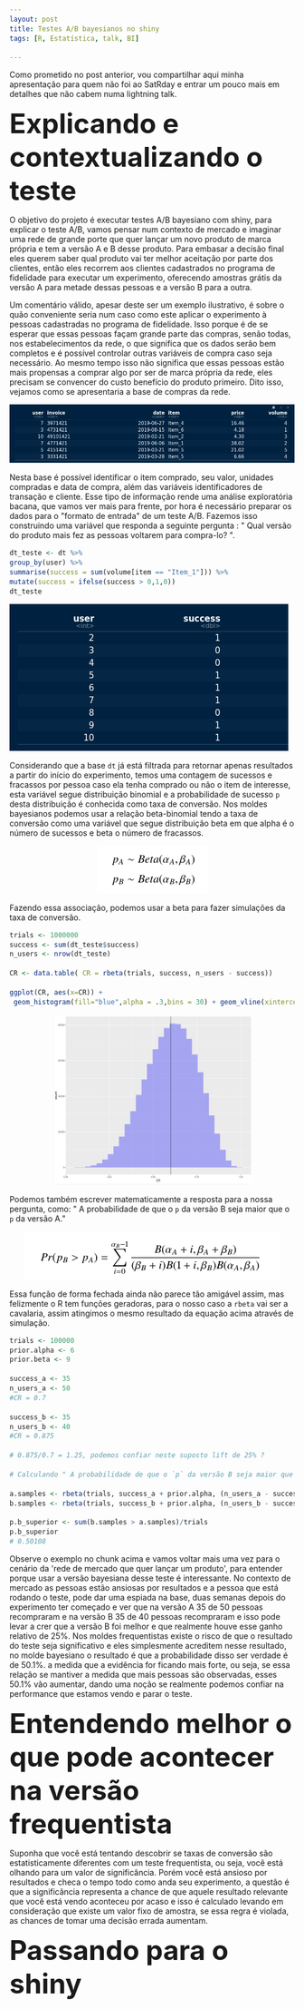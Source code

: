 ```yaml
---
layout: post
title: Testes A/B bayesianos no shiny
tags: [R, Estatística, talk, BI]

---
```



 Como prometido no post anterior, vou compartilhar aqui minha apresentação para quem não foi ao SatRday e entrar um pouco mais em detalhes que não cabem numa lightning talk. 
 
<b><font size="12">Explicando e contextualizando o teste</font></b>
 
 O objetivo do projeto é executar testes A/B bayesiano com shiny, para explicar o teste A/B,  vamos  pensar num contexto de mercado e imaginar uma rede de grande porte que quer lançar um novo produto de marca própria e tem a versão A e B desse produto. Para embasar a decisão final eles querem saber qual produto vai ter melhor aceitação por parte dos clientes, então eles recorrem aos clientes cadastrados no programa de fidelidade para executar um experimento, oferecendo amostras grátis da versão A para metade dessas pessoas e a versão B para a outra.

 
 Um comentário válido, apesar deste ser um exemplo ilustrativo, é sobre o quão conveniente seria num caso como este aplicar o experimento à pessoas cadastradas no programa de fidelidade. Isso porque é de se esperar que essas pessoas façam grande parte das compras, senão todas, nos estabelecimentos da rede, o que significa que os dados serão bem completos e é possível controlar outras variáveis de compra caso seja necessário. Ao mesmo tempo isso não significa que essas pessoas estão mais propensas a comprar algo por ser de marca própria da rede, eles precisam se convencer do custo benefício do produto primeiro. Dito isso, vejamos como se apresentaria a base de compras da rede.
 
 ![base_market](https://raw.githubusercontent.com/IanniMuliterno/iannimuliterno.github.io/master/img/base.png)
 
  Nesta base é possível identificar o item comprado, seu valor, unidades compradas e data de compra, além das variáveis identificadores de transação e cliente. Esse tipo de informação rende uma análise exploratória bacana, que vamos ver mais para frente, por hora é necessário preparar os dados para o "formato de entrada" de um teste A/B. Fazemos isso construindo uma variável que responda a seguinte pergunta : " Qual versão do produto mais fez as pessoas voltarem para compra-lo? ". 
  
  ```r
dt_teste <- dt %>% 
  group_by(user) %>%
  summarise(success = sum(volume[item == "Item_1"])) %>%
  mutate(success = ifelse(success > 0,1,0)) 
dt_teste
```

 ![binomial](https://raw.githubusercontent.com/IanniMuliterno/iannimuliterno.github.io/master/img/binomial2.png)

  Considerando que a base `dt` já está filtrada para retornar apenas resultados a partir do início do experimento, temos uma contagem de sucessos e fracassos por pessoa caso ela tenha comprado ou não o item de interesse, esta variável segue distribuição binomial e a probabilidade de sucesso `p` desta distribuição é conhecida como taxa de conversão. Nos moldes bayesianos podemos usar a relação beta-binomial tendo a taxa de conversão como uma variável que segue distribuição beta em que alpha é o número de sucessos e beta o número de fracassos.
  
  <p align="center">
   <img src="https://raw.githubusercontent.com/IanniMuliterno/iannimuliterno.github.io/master/img/P.png">
 </p>
 Fazendo essa associação, podemos usar a beta para fazer simulações da taxa de conversão. 
 
 ```r
 trials <- 1000000
success <- sum(dt_teste$success)
n_users <- nrow(dt_teste)

CR <- data.table( CR = rbeta(trials, success, n_users - success))

ggplot(CR, aes(x=CR)) + 
  geom_histogram(fill="blue",alpha = .3,bins = 30) + geom_vline(xintercept = mean(CR$CR))
 ```
 
  <p align="center">
   <img width="350" height="300" src="https://raw.githubusercontent.com/IanniMuliterno/iannimuliterno.github.io/master/img/hist_cr.png">
 </p>
 
 Podemos também escrever matematicamente a resposta para a nossa pergunta, como: " A probabilidade de que o `p` da versão B seja maior que o `p` da versão A."
 
  <p align="center">
   <img src="https://raw.githubusercontent.com/IanniMuliterno/iannimuliterno.github.io/master/img/question.png">
 </p>

 Essa função de forma fechada ainda não parece tão amigável assim, mas felizmente o R tem funções geradoras, para o nosso caso a `rbeta` vai ser a cavalaria, assim atingimos o mesmo resultado da equação acima através de simulação.
 
 ```r
 trials <- 100000
 prior.alpha <- 6
 prior.beta <- 9
 
 success_a <- 35
 n_users_a <- 50
 #CR = 0.7
 
 success_b <- 35
 n_users_b <- 40
 #CR = 0.875
 
 # 0.875/0.7 = 1.25, podemos confiar neste suposto lift de 25% ?
 
 # Calculando " A probabilidade de que o `p` da versão B seja maior que o `p` da versão A."
 
 a.samples <- rbeta(trials, success_a + prior.alpha, (n_users_a - success_a) + prior.beta)
 b.samples <- rbeta(trials, success_b + prior.alpha, (n_users_b - success_b) + prior.beta)
 
 p.b_superior <- sum(b.samples > a.samples)/trials
 p.b_superior
 # 0.50108
 ```
 
 Observe o exemplo no chunk acima e vamos voltar mais uma vez para o cenário da 'rede de mercado que quer lançar um produto', para entender porque usar a versão bayesiana desse teste é interessante. No contexto de mercado as pessoas estão ansiosas por resultados e a pessoa que está rodando o teste, pode dar uma espiada na base, duas semanas depois do experimento ter começado e ver que na versão A 35 de 50 pessoas recompraram e na versão B 35 de 40 pessoas recompraram e isso pode levar a crer que a versão B foi melhor e que realmente houve esse ganho relativo de 25%. Nos moldes frequentistas existe o risco de que o resultado do teste seja significativo e eles simplesmente acreditem nesse resultado, no molde bayesiano o resultado é que a probabilidade disso ser verdade é de 50.1%. a medida que a evidência for ficando mais forte, ou seja, se essa relação se mantiver a medida que mais pessoas são observadas, esses 50.1% vão aumentar, dando uma noção se realmente podemos confiar na performance que estamos vendo e parar o teste.
 
<b><font size="12">Entendendo melhor o que pode acontecer na versão frequentista</font></b>
  
  Suponha que você está tentando descobrir se taxas de conversão são estatisticamente diferentes com um teste frequentista, ou seja, você está olhando para um valor de significância. Porém você está ansioso por resultados e checa o tempo todo como anda seu experimento, a questão é que a significância representa a chance de que aquele resultado relevante que você está vendo aconteceu por acaso e isso é calculado levando em consideração que existe um valor fixo de amostra, se essa regra é violada, as chances de tomar uma decisão errada aumentam. 

<b><font size="12">Passando para o shiny</font></b>
